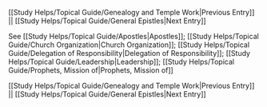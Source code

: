 [[Study Helps/Topical Guide/Genealogy and Temple Work|Previous Entry]]  ||  [[Study Helps/Topical Guide/General Epistles|Next Entry]]

 See [[Study Helps/Topical Guide/Apostles|Apostles]]; [[Study Helps/Topical Guide/Church Organization|Church Organization]]; [[Study Helps/Topical Guide/Delegation of Responsibility|Delegation of Responsibility]]; [[Study Helps/Topical Guide/Leadership|Leadership]]; [[Study Helps/Topical Guide/Prophets, Mission of|Prophets, Mission of]]

[[Study Helps/Topical Guide/Genealogy and Temple Work|Previous Entry]]  ||  [[Study Helps/Topical Guide/General Epistles|Next Entry]]